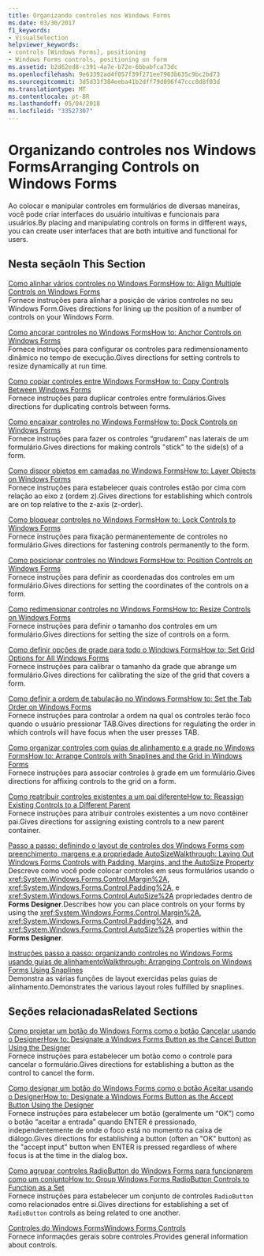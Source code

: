 ```yaml
---
title: Organizando controles nos Windows Forms
ms.date: 03/30/2017
f1_keywords:
- VisualSelection
helpviewer_keywords:
- controls [Windows Forms], positioning
- Windows Forms controls, positioning on form
ms.assetid: b2d62ed8-c391-4a7e-b72e-6bbabfca73dc
ms.openlocfilehash: 9e63392ad4f057f39f271ee7963b635c9bc2bd73
ms.sourcegitcommit: 3d5d33f384eeba41b2dff79d096f47ccc8d8f03d
ms.translationtype: MT
ms.contentlocale: pt-BR
ms.lasthandoff: 05/04/2018
ms.locfileid: "33527307"
---
```

# <a name="arranging-controls-on-windows-forms"></a><span data-ttu-id="99bc0-102">Organizando controles nos Windows Forms</span><span class="sxs-lookup"><span data-stu-id="99bc0-102">Arranging Controls on Windows Forms</span></span>
<span data-ttu-id="99bc0-103">Ao colocar e manipular controles em formulários de diversas maneiras, você pode criar interfaces do usuário intuitivas e funcionais para usuários.</span><span class="sxs-lookup"><span data-stu-id="99bc0-103">By placing and manipulating controls on forms in different ways, you can create user interfaces that are both intuitive and functional for users.</span></span>  
  
## <a name="in-this-section"></a><span data-ttu-id="99bc0-104">Nesta seção</span><span class="sxs-lookup"><span data-stu-id="99bc0-104">In This Section</span></span>  
 [<span data-ttu-id="99bc0-105">Como alinhar vários controles no Windows Forms</span><span class="sxs-lookup"><span data-stu-id="99bc0-105">How to: Align Multiple Controls on Windows Forms</span></span>](../../../../docs/framework/winforms/controls/how-to-align-multiple-controls-on-windows-forms.md)  
 <span data-ttu-id="99bc0-106">Fornece instruções para alinhar a posição de vários controles no seu Windows Form.</span><span class="sxs-lookup"><span data-stu-id="99bc0-106">Gives directions for lining up the position of a number of controls on your Windows Form.</span></span>  
  
 [<span data-ttu-id="99bc0-107">Como ancorar controles no Windows Forms</span><span class="sxs-lookup"><span data-stu-id="99bc0-107">How to: Anchor Controls on Windows Forms</span></span>](../../../../docs/framework/winforms/controls/how-to-anchor-controls-on-windows-forms.md)  
 <span data-ttu-id="99bc0-108">Fornece instruções para configurar os controles para redimensionamento dinâmico no tempo de execução.</span><span class="sxs-lookup"><span data-stu-id="99bc0-108">Gives directions for setting controls to resize dynamically at run time.</span></span>  
  
 [<span data-ttu-id="99bc0-109">Como copiar controles entre Windows Forms</span><span class="sxs-lookup"><span data-stu-id="99bc0-109">How to: Copy Controls Between Windows Forms</span></span>](../../../../docs/framework/winforms/controls/how-to-copy-controls-between-windows-forms.md)  
 <span data-ttu-id="99bc0-110">Fornece instruções para duplicar controles entre formulários.</span><span class="sxs-lookup"><span data-stu-id="99bc0-110">Gives directions for duplicating controls between forms.</span></span>  
  
 [<span data-ttu-id="99bc0-111">Como encaixar controles no Windows Forms</span><span class="sxs-lookup"><span data-stu-id="99bc0-111">How to: Dock Controls on Windows Forms</span></span>](../../../../docs/framework/winforms/controls/how-to-dock-controls-on-windows-forms.md)  
 <span data-ttu-id="99bc0-112">Fornece instruções para fazer os controles “grudarem” nas laterais de um formulário.</span><span class="sxs-lookup"><span data-stu-id="99bc0-112">Gives directions for making controls "stick" to the side(s) of a form.</span></span>  
  
 [<span data-ttu-id="99bc0-113">Como dispor objetos em camadas no Windows Forms</span><span class="sxs-lookup"><span data-stu-id="99bc0-113">How to: Layer Objects on Windows Forms</span></span>](../../../../docs/framework/winforms/controls/how-to-layer-objects-on-windows-forms.md)  
 <span data-ttu-id="99bc0-114">Fornece instruções para estabelecer quais controles estão por cima com relação ao eixo z (ordem z).</span><span class="sxs-lookup"><span data-stu-id="99bc0-114">Gives directions for establishing which controls are on top relative to the z-axis (z-order).</span></span>  
  
 [<span data-ttu-id="99bc0-115">Como bloquear controles no Windows Forms</span><span class="sxs-lookup"><span data-stu-id="99bc0-115">How to: Lock Controls to Windows Forms</span></span>](../../../../docs/framework/winforms/controls/how-to-lock-controls-to-windows-forms.md)  
 <span data-ttu-id="99bc0-116">Fornece instruções para fixação permanentemente de controles no formulário.</span><span class="sxs-lookup"><span data-stu-id="99bc0-116">Gives directions for fastening controls permanently to the form.</span></span>  
  
 [<span data-ttu-id="99bc0-117">Como posicionar controles no Windows Forms</span><span class="sxs-lookup"><span data-stu-id="99bc0-117">How to: Position Controls on Windows Forms</span></span>](../../../../docs/framework/winforms/controls/how-to-position-controls-on-windows-forms.md)  
 <span data-ttu-id="99bc0-118">Fornece instruções para definir as coordenadas dos controles em um formulário.</span><span class="sxs-lookup"><span data-stu-id="99bc0-118">Gives directions for setting the coordinates of the controls on a form.</span></span>  
  
 [<span data-ttu-id="99bc0-119">Como redimensionar controles no Windows Forms</span><span class="sxs-lookup"><span data-stu-id="99bc0-119">How to: Resize Controls on Windows Forms</span></span>](../../../../docs/framework/winforms/controls/how-to-resize-controls-on-windows-forms.md)  
 <span data-ttu-id="99bc0-120">Fornece instruções para definir o tamanho dos controles em um formulário.</span><span class="sxs-lookup"><span data-stu-id="99bc0-120">Gives directions for setting the size of controls on a form.</span></span>  
  
 [<span data-ttu-id="99bc0-121">Como definir opções de grade para todo o Windows Forms</span><span class="sxs-lookup"><span data-stu-id="99bc0-121">How to: Set Grid Options for All Windows Forms</span></span>](../../../../docs/framework/winforms/controls/how-to-set-grid-options-for-all-windows-forms.md)  
 <span data-ttu-id="99bc0-122">Fornece instruções para calibrar o tamanho da grade que abrange um formulário.</span><span class="sxs-lookup"><span data-stu-id="99bc0-122">Gives directions for calibrating the size of the grid that covers a form.</span></span>  
  
 [<span data-ttu-id="99bc0-123">Como definir a ordem de tabulação no Windows Forms</span><span class="sxs-lookup"><span data-stu-id="99bc0-123">How to: Set the Tab Order on Windows Forms</span></span>](../../../../docs/framework/winforms/controls/how-to-set-the-tab-order-on-windows-forms.md)  
 <span data-ttu-id="99bc0-124">Fornece instruções para controlar a ordem na qual os controles terão foco quando o usuário pressionar TAB.</span><span class="sxs-lookup"><span data-stu-id="99bc0-124">Gives directions for regulating the order in which controls will have focus when the user presses TAB.</span></span>  
  
 [<span data-ttu-id="99bc0-125">Como organizar controles com guias de alinhamento e a grade no Windows Forms</span><span class="sxs-lookup"><span data-stu-id="99bc0-125">How to: Arrange Controls with Snaplines and the Grid in Windows Forms</span></span>](../../../../docs/framework/winforms/controls/how-to-arrange-controls-with-snaplines-and-the-grid-in-windows-forms.md)  
 <span data-ttu-id="99bc0-126">Fornece instruções para associar controles à grade em um formulário.</span><span class="sxs-lookup"><span data-stu-id="99bc0-126">Gives directions for affixing controls to the grid on a form.</span></span>  
  
 [<span data-ttu-id="99bc0-127">Como reatribuir controles existentes a um pai diferente</span><span class="sxs-lookup"><span data-stu-id="99bc0-127">How to: Reassign Existing Controls to a Different Parent</span></span>](../../../../docs/framework/winforms/controls/how-to-reassign-existing-controls-to-a-different-parent.md)  
 <span data-ttu-id="99bc0-128">Fornece instruções para atribuir controles existentes a um novo contêiner pai.</span><span class="sxs-lookup"><span data-stu-id="99bc0-128">Gives directions for assigning existing controls to a new parent container.</span></span>  
  
 [<span data-ttu-id="99bc0-129">Passo a passo: definindo o layout de controles dos Windows Forms com preenchimento, margens e a propriedade AutoSize</span><span class="sxs-lookup"><span data-stu-id="99bc0-129">Walkthrough: Laying Out Windows Forms Controls with Padding, Margins, and the AutoSize Property</span></span>](../../../../docs/framework/winforms/controls/windows-forms-controls-padding-autosize.md)  
 <span data-ttu-id="99bc0-130">Descreve como você pode colocar controles em seus formulários usando o <xref:System.Windows.Forms.Control.Margin%2A>, <xref:System.Windows.Forms.Control.Padding%2A>, e <xref:System.Windows.Forms.Control.AutoSize%2A> propriedades dentro de **Forms Designer**.</span><span class="sxs-lookup"><span data-stu-id="99bc0-130">Describes how you can place controls on your forms by using the <xref:System.Windows.Forms.Control.Margin%2A>, <xref:System.Windows.Forms.Control.Padding%2A>, and <xref:System.Windows.Forms.Control.AutoSize%2A> properties within the **Forms Designer**.</span></span>  
  
 [<span data-ttu-id="99bc0-131">Instruções passo a passo: organizando controles no Windows Forms usando guias de alinhamento</span><span class="sxs-lookup"><span data-stu-id="99bc0-131">Walkthrough: Arranging Controls on Windows Forms Using Snaplines</span></span>](../../../../docs/framework/winforms/controls/walkthrough-arranging-controls-on-windows-forms-using-snaplines.md)  
 <span data-ttu-id="99bc0-132">Demonstra as várias funções de layout exercidas pelas guias de alinhamento.</span><span class="sxs-lookup"><span data-stu-id="99bc0-132">Demonstrates the various layout roles fulfilled by snaplines.</span></span>  
  
## <a name="related-sections"></a><span data-ttu-id="99bc0-133">Seções relacionadas</span><span class="sxs-lookup"><span data-stu-id="99bc0-133">Related Sections</span></span>  
 [<span data-ttu-id="99bc0-134">Como projetar um botão do Windows Forms como o botão Cancelar usando o Designer</span><span class="sxs-lookup"><span data-stu-id="99bc0-134">How to: Designate a Windows Forms Button as the Cancel Button Using the Designer</span></span>](../../../../docs/framework/winforms/controls/designate-a-wf-button-as-the-cancel-button-using-the-designer.md)  
 <span data-ttu-id="99bc0-135">Fornece instruções para estabelecer um botão como o controle para cancelar o formulário.</span><span class="sxs-lookup"><span data-stu-id="99bc0-135">Gives directions for establishing a button as the control to cancel the form.</span></span>  
  
 [<span data-ttu-id="99bc0-136">Como designar um botão do Windows Forms como o botão Aceitar usando o Designer</span><span class="sxs-lookup"><span data-stu-id="99bc0-136">How to: Designate a Windows Forms Button as the Accept Button Using the Designer</span></span>](../../../../docs/framework/winforms/controls/designate-a-wf-button-as-the-accept-button-using-the-designer.md)  
 <span data-ttu-id="99bc0-137">Fornece instruções para estabelecer um botão (geralmente um “OK”) como o botão “aceitar a entrada” quando ENTER é pressionado, independentemente de onde o foco está no momento na caixa de diálogo.</span><span class="sxs-lookup"><span data-stu-id="99bc0-137">Gives directions for establishing a button (often an "OK" button) as the "accept input" button when ENTER is pressed regardless of where focus is at the time in the dialog box.</span></span>  
  
 [<span data-ttu-id="99bc0-138">Como agrupar controles RadioButton do Windows Forms para funcionarem como um conjunto</span><span class="sxs-lookup"><span data-stu-id="99bc0-138">How to: Group Windows Forms RadioButton Controls to Function as a Set</span></span>](../../../../docs/framework/winforms/controls/how-to-group-windows-forms-radiobutton-controls-to-function-as-a-set.md)  
 <span data-ttu-id="99bc0-139">Fornece instruções para estabelecer um conjunto de controles `RadioButton` como relacionados entre si.</span><span class="sxs-lookup"><span data-stu-id="99bc0-139">Gives directions for establishing a set of `RadioButton` controls as being related to one another.</span></span>  
  
 [<span data-ttu-id="99bc0-140">Controles do Windows Forms</span><span class="sxs-lookup"><span data-stu-id="99bc0-140">Windows Forms Controls</span></span>](../../../../docs/framework/winforms/controls/index.md)  
 <span data-ttu-id="99bc0-141">Fornece informações gerais sobre controles.</span><span class="sxs-lookup"><span data-stu-id="99bc0-141">Provides general information about controls.</span></span>
